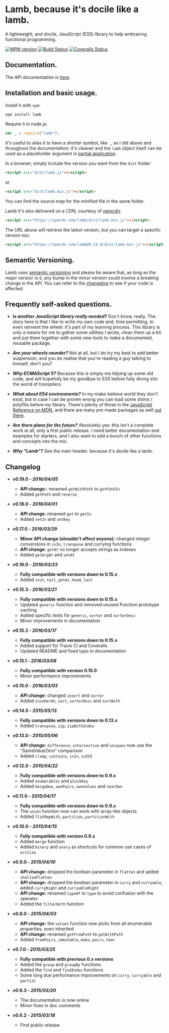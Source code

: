 # Lamb, because it's docile like a lamb.

A lightweight, and docile, JavaScript (ES5) library to help embracing functional programming.

[![NPM version](https://img.shields.io/npm/v/lamb.svg)](https://www.npmjs.com/package/lamb) [![Build Status](https://img.shields.io/travis/ascartabelli/lamb/master.svg)](https://travis-ci.org/ascartabelli/lamb) [![Coveralls Status](https://img.shields.io/coveralls/ascartabelli/lamb/master.svg)](https://coveralls.io/github/ascartabelli/lamb)

## Documentation.

The API documentation is [here](https://ascartabelli.github.io/lamb/).

## Installation and basic usage.

Install it with `npm`:

```bash
npm install lamb
```

Require it in node.js:

```javascript
var _ = require("lamb");
```

It's useful to alias it to have a shorter symbol, like ```_```, as I did above and throughout the documentation: it's cleaner and the
```lamb``` object itself can be used as a placeholder argument in [partial application](https://ascartabelli.github.io/lamb/module-lamb.html#.partial).

In a browser, simply include the version you want from the `dist` folder:

```html
<script src="dist/lamb.js"></script>
```

or

```html
<script src="dist/lamb.min.js"></script>
```

You can find the source map for the minified file in the same folder.

Lamb it's also delivered on a CDN, courtesy of [npmcdn](https://npmcdn.com/):

```html
<script src="https://npmcdn.com/lamb/dist/lamb.min.js"></script>
```

The URL above will retrieve the latest version, but you can target a specific version too:

```html
<script src="https://npmcdn.com/lamb@0.19.0/dist/lamb.min.js"></script>
```

## Semantic Versioning.

Lamb uses [semantic versioning](http://semver.org/) and please be aware that, as long as the major version is `0`, any
bump in the minor version could involve a breaking change in the API.
You can refer to the [changelog](#changelog) to see if your code is affected.

## Frequently self-asked questions.

- ***Is another JavaScript library really needed?***
  Don't know, really.
  The story here is that I like to write my own code and, time permitting, to even reinvent the wheel: it's part of my learning process.
  This library is only a means for me to gather some utilities I wrote, clean them up a bit and put them together with some new tools to make
  a documented, reusable package.

- ***Are your wheels rounder?***
  Not at all, but I do try my best to add better suspension; and you do realise that you're reading a guy talking to himself, don't you?

- ***Why ECMAScript 5?***
  Because this is simply me tidying up some old code, and will hopefully be my goodbye to ES5 before fully diving into the world of transpilers.

- ***What about ES4 environments?***
  In my make-believe world they don't exist, but in case I can be proven wrong you can load some shims / polyfills before my
  library. There's plenty of those in the [JavaScript Reference on MDN](https://developer.mozilla.org/en-US/docs/Web/JavaScript/Reference/),
  and there are many pre-made packages as well [out there](https://github.com/es-shims/es5-shim/).

- ***Are there plans for the future?***
  Absolutely yes: this isn't a complete work at all, only a first public release.
  I need better documentation and examples for starters, and I also want to add a bunch of other functions and concepts into the mix.

- ***Why "Lamb"?***
  See the main header: because it's docile like a lamb.

## <a name="changelog"></a> Changelog

- **v0.19.0 - *2016/04/05***
  - **API change:**: renamed `getWithPath` to `getPathIn`
  - Added `getPath` and `reverse`

- **v0.18.0 - *2016/04/01***
  - **API change**: renamed `get` to `getIn`
  - Added `setIn` and `setKey`

- **v0.17.0 - *2016/03/29***
  - **Minor API change (shouldn't affect anyone):** changed integer conversions in `isIn`, `transpose` and currying functions
  - **API change**: `getAt` no longer accepts strings as indexes
  - Added `getArgAt` and  `setAt`

- **v0.16.0 - *2016/03/23***
  - **Fully compatible with versions down to 0.15.x**
  - Added `init`, `tail`, `getAt`, `head`, `last`

- **v0.15.3 - *2016/03/21***
  - **Fully compatible with versions down to 0.15.x**
  - Updated `generic` function and removed unused Function.prototype caching
  - Added specific tests for `generic`, `sorter` and `sorterDesc`
  - Minor improvements in documentation

- **v0.15.2 - *2016/03/17***
  - **Fully compatible with versions down to 0.15.x**
  - Added support for Travis CI and Coveralls
  - Updated README and fixed typo in documentation

- **v0.15.1 - *2016/03/08***
  - **Fully compatible with version 0.15.0**
  - Minor performance improvements

- **v0.15.0 - *2016/03/03***
  - **API change:** changed `insert` and `sorter`
  - Added `invokerOn`, `sort`, `sorterDesc` and `sortWith`

- **v0.14.0 - *2015/05/13***
  - **Fully compatible with versions down to 0.13.x**
  - Added `transpose`, `zip`, `zipWithIndex`

- **v0.13.0 - *2015/05/06***
  - **API change:** `difference`, `intersection` and `uniques` now use the "SameValueZero" comparison
  - Added `clamp`, `contains`, `isIn`, `isSVZ`

- **v0.12.0 - *2015/04/22***
  - **Fully compatible with versions down to 0.9.x**
  - Added `enumerables` and `pluckKey`
  - Added `mergeOwn`, `ownPairs`, `ownValues` and `tearOwn`

- **v0.11.0 - *2015/04/17***
  - **Fully compatible with versions down to 0.9.x**
  - The `union` function now can work with array-like objects
  - Added `flatMapWith`, `partition`, `partitionWith`

- **v0.10.0 - *2015/04/15***
  - **Fully compatible with version 0.9.x**
  - Added `merge` function
  - Added `binary` and `unary` as shortcuts for common use cases of `aritize`

- **v0.9.0 - *2015/04/10***
  - **API change:** dropped the boolean parameter in `flatten` and added `shallowFlatten`
  - **API change:** dropped the boolean parameter in `curry` and `curryable`, added `curryRight` and `curryableRight`
  - **API change:** renamed `typeOf` to `type` to avoid confusion with the operator
  - Added the `filterWith` function

- **v0.8.0 - *2015/04/03***
  - **API change:** the `values` function now picks from all enumerable properties, even inherited
  - **API change:** renamed `getFromPath` to `getWithPath`
  - Added `fromPairs`, `immutable`, `make`, `pairs`, `tear`

- **v0.7.0 - *2015/03/25***
  - **Fully compatible with previous 0.x versions**
  - Added the `group` and `groupBy` functions
  - Added the `find` and `findIndex` functions
  - Some long due performance improvements on `curry`, `curryable` and `partial`

- **v0.6.3 - *2015/03/20***
  - The documentation is now online
  - Minor fixes in doc comments

- **v0.6.2 - *2015/03/18***
  - First public release
